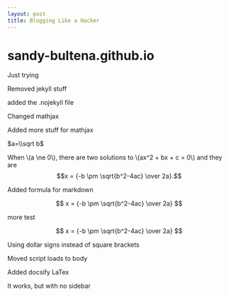 ```yaml
---
layout: post
title: Blogging Like a Hacker
---
```


# sandy-bultena.github.io
Just trying

Removed jekyll stuff

added the .nojekyll file

Changed mathjax

Added more stuff for mathjax

$a=\\sqrt b$

When \\(a \\ne 0\\), there are two solutions to \\(ax^2 + bx + c = 0\\) and they are
$$x = {-b \pm \sqrt{b^2-4ac} \over 2a}.$$

Added formula for markdown

$$ x = {-b \pm \sqrt{b^2-4ac} \over 2a} $$

more test

$$ x = {-b \pm \sqrt{b^2-4ac} \over 2a} $$

Using dollar signs instead of square brackets

Moved script loads to body

Added docsify LaTex

It works, but with no sidebar